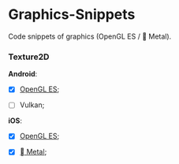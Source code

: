 # Graphics-Snippets

Code snippets of graphics (OpenGL ES /  Metal).

### Texture2D

**Android**:

* [x] [OpenGL ES](/tree/master/Texture2d/Android-GLES/java/xyz/rinc/gl/sprite);

* [ ] Vulkan;

**iOS**:

* [x] [OpenGL ES](https://github.com/RincLiu/Graphics-Snippets/tree/master/Texture2d/iOS/SpriteSDK/GLES);

* [x] [ Metal](https://github.com/RincLiu/Graphics-Snippets/tree/master/Texture2d/iOS/SpriteSDK/Metal);
